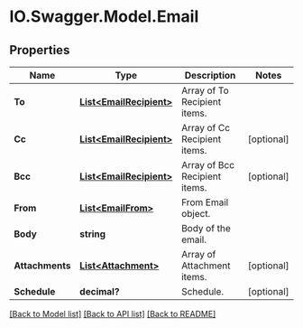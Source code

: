 # IO.Swagger.Model.Email
## Properties

Name | Type | Description | Notes
------------ | ------------- | ------------- | -------------
**To** | [**List&lt;EmailRecipient&gt;**](EmailRecipient.md) | Array of To Recipient items. | 
**Cc** | [**List&lt;EmailRecipient&gt;**](EmailRecipient.md) | Array of Cc Recipient items. | [optional] 
**Bcc** | [**List&lt;EmailRecipient&gt;**](EmailRecipient.md) | Array of Bcc Recipient items. | [optional] 
**From** | [**List&lt;EmailFrom&gt;**](EmailFrom.md) | From Email object. | 
**Body** | **string** | Body of the email. | 
**Attachments** | [**List&lt;Attachment&gt;**](Attachment.md) | Array of Attachment items. | [optional] 
**Schedule** | **decimal?** | Schedule. | [optional] 

[[Back to Model list]](../README.md#documentation-for-models) [[Back to API list]](../README.md#documentation-for-api-endpoints) [[Back to README]](../README.md)

